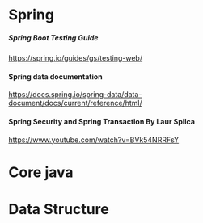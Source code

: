 # Spring
##### Spring Boot Testing Guide
https://spring.io/guides/gs/testing-web/

#### Spring data documentation
https://docs.spring.io/spring-data/data-document/docs/current/reference/html/

#### Spring Security and Spring Transaction By Laur Spilca
https://www.youtube.com/watch?v=BVk54NRRFsY

# Core java

# Data Structure

